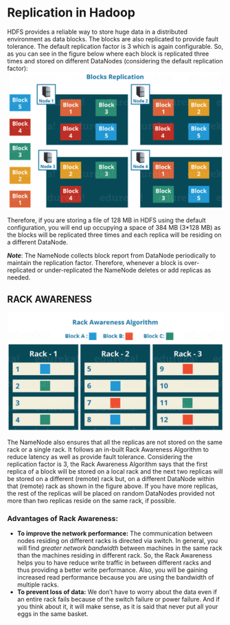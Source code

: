 # Replication in Hadoop

HDFS provides a reliable way to store huge data in a distributed environment as data blocks. The blocks are also replicated to provide fault tolerance. The default replication factor is 3 which is again configurable. So, as you can see in the figure below where each block is replicated three times and stored on different DataNodes (considering the default replication factor):
![adadad](pic/hadoop_replication_1.png)

Therefore, if you are storing a file of 128 MB in HDFS using the default configuration, you will end up occupying a space of 384 MB (3*128 MB) as the blocks will be replicated three times and each replica will be residing on a different DataNode.

**_Note_**: The NameNode collects block report from DataNode periodically to maintain the replication factor. Therefore, whenever a block is over-replicated or under-replicated the NameNode deletes or add replicas as needed.

## RACK AWARENESS
![adadad](pic/hadoop_replication_2.png)

The NameNode also ensures that all the replicas are not stored on the same rack or a single rack. It follows an in-built Rack Awareness Algorithm to reduce latency as well as provide fault tolerance. Considering the replication factor is 3, the Rack Awareness Algorithm says that the first replica of a block will be stored on a local rack and the next two replicas will be stored on a different (remote) rack but, on a different DataNode within that (remote) rack as shown in the figure above. If you have more replicas, the rest of the replicas will be placed on random DataNodes provided not more than two replicas reside on the same rack, if possible.

### Advantages of Rack Awareness:

* __To improve the network performance:__ The communication between nodes residing on different racks is directed via switch. In general, you will find _greater network bandwidth_ between machines in the same rack than the machines residing in different rack. So, the Rack Awareness helps you to have reduce write traffic in between different racks and thus providing a better write performance. Also, you will be gaining increased read performance because you are using the bandwidth of multiple racks.
* __To prevent loss of data:__ We don’t have to worry about the data even if an entire rack fails because of the switch failure or power failure. And if you think about it, it will make sense, as it is said that never put all your eggs in the same basket.